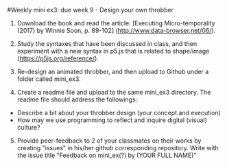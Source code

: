 
#Weekly mini ex3: due week 9 - Design your own throbber

1) Download the book and read the article: [Executing Micro-temporality (2017) by Winnie Soon, p. 89-102] (http://www.data-browser.net/06/). 

2) Study the syntaxes that have been discussed in class, and then experiment with a new syntax in p5.js that is related to shape/image (https://p5js.org/reference/).

3) Re-design an animated throbber, and then upload to Github under a folder called mini_ex3.

4) Create a readme file and upload to the same mini_ex3 directory. The readme file should address the followings:

- Describe a bit about your throbber design (your concept and execution)
- How may we use programming to reflect and inquire digital (visual) culture?

5) Provide peer-feedback to 2 of your classmates on their works by creating "issues" in his/her github corresponding repository. Write with the issue title "Feedback on mini_ex(?) by (YOUR FULL NAME)"
